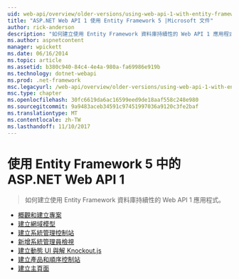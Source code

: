 ```yaml
---
uid: web-api/overview/older-versions/using-web-api-1-with-entity-framework-5/index
title: "ASP.NET Web API 1 使用 Entity Framework 5 |Microsoft 文件"
author: rick-anderson
description: "如何建立使用 Entity Framework 資料庫持續性的 Web API 1 應用程式。"
ms.author: aspnetcontent
manager: wpickett
ms.date: 06/16/2014
ms.topic: article
ms.assetid: b380c940-84c4-4e4a-980a-fa69986e919b
ms.technology: dotnet-webapi
ms.prod: .net-framework
msc.legacyurl: /web-api/overview/older-versions/using-web-api-1-with-entity-framework-5
msc.type: chapter
ms.openlocfilehash: 30fc6619da6ac16599eed9de18aaf558c248e980
ms.sourcegitcommit: 9a9483aceb34591c97451997036a9120c3fe2baf
ms.translationtype: MT
ms.contentlocale: zh-TW
ms.lasthandoff: 11/10/2017
---
```

<a name="using-aspnet-web-api-1-with-entity-framework-5"></a>使用 Entity Framework 5 中的 ASP.NET Web API 1
====================
> 如何建立使用 Entity Framework 資料庫持續性的 Web API 1 應用程式。


- [概觀和建立專案](using-web-api-with-entity-framework-part-1.md)
- [建立網域模型](using-web-api-with-entity-framework-part-2.md)
- [建立系統管理控制站](using-web-api-with-entity-framework-part-3.md)
- [新增系統管理員檢視](using-web-api-with-entity-framework-part-4.md)
- [建立動態 UI 與解 Knockout.js](using-web-api-with-entity-framework-part-5.md)
- [建立產品和順序控制站](using-web-api-with-entity-framework-part-6.md)
- [建立主頁面](using-web-api-with-entity-framework-part-7.md)
